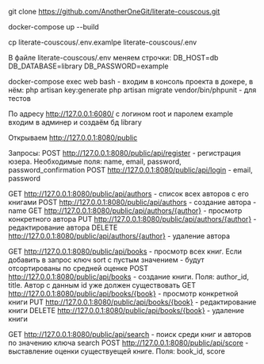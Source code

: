 git clone https://github.com/AnotherOneGit/literate-couscous.git

docker-compose up --build

cp literate-couscous/.env.examlpe literate-couscous/.env

В файле literate-couscous/.env меняем строчки:
DB_HOST=db
DB_DATABASE=library
DB_PASSWORD=example

docker-compose exec web bash - входим в консоль проекта в докере, в нём:
php artisan key:generate
php artisan migrate
vendor/bin/phpunit - для тестов

По адресу http://127.0.0.1:6080/ с логином root и паролем example
входим в админер и создаём бд library

Открываем http://127.0.0.1:8080/public

Запросы:
POST http://127.0.0.1:8080/public/api/register - регистрация юзера. Необходимые поля:
name, email, password, password_confirmation
POST http://127.0.0.1:8080/public/api/login - email, password 

GET http://127.0.0.1:8080/public/api/authors - список всех авторов с его книгами
POST http://127.0.0.1:8080/public/api/authors - создание автора - name
GET http://127.0.0.1:8080/public/api/authors/{author} - просмотр конкретного автора
PUT http://127.0.0.1:8080/public/api/authors/{author} - редактирование автора
DELETE http://127.0.0.1:8080/public/api/authors/{author} - удаление автора

GET http://127.0.0.1:8080/public/api/books - просмотр всех книг. 
Если добавить в запрос ключ sort с пустым значением - будут отсортированы по средней оценке
POST http://127.0.0.1:8080/public/api/books - создание книги. Поля:
author_id, title. Автор с данным id уже должен существовать
GET http://127.0.0.1:8080/public/api/books/{book} - просмотр конкретной книги
PUT http://127.0.0.1:8080/public/api/books/{book} - редактирование книги
DELETE http://127.0.0.1:8080/public/api/books/{book} - удаление книги

GET http://127.0.0.1:8080/public/api/search - поиск среди книг и авторов по значению ключа search 
POST http://127.0.0.1:8080/public/api/score - выставление оценки существуещей книге. Поля: book_id, score